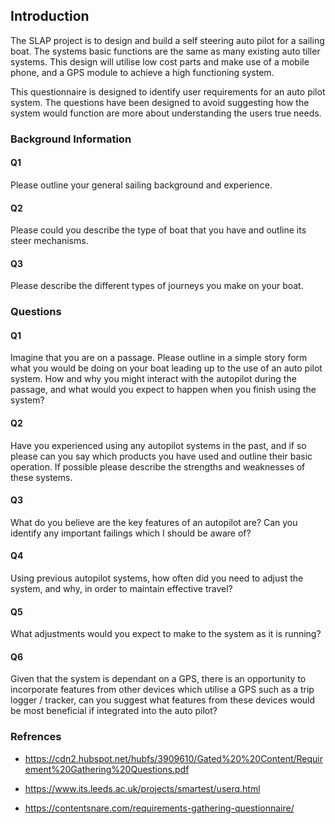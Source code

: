## Introduction
The SLAP project is to design and build a self steering auto pilot for a sailing boat. The systems basic functions are the same as many existing auto tiller systems. This design will utilise low cost parts and make use of a mobile phone, and a GPS module to achieve a high functioning system.

This questionnaire is designed to identify user requirements for an auto pilot system. The questions have been designed to avoid suggesting how the system would function are more about understanding the users true needs.


### Background Information

#### Q1
Please outline your general sailing background and experience.

#### Q2 
Please could you describe the type of boat that you have and outline its steer mechanisms.

#### Q3 
Please describe the different types of journeys you make on your boat.

### Questions

#### Q1
Imagine that you are on a passage. Please outline in a simple story form what you would be doing on your boat leading up to the use of an auto pilot system. How and why you might interact with the autopilot during the passage, and what would you expect to happen when you finish using the system?

#### Q2
Have you experienced using any autopilot systems in the past, and if so please can you say which products you have used and outline their basic operation. If possible please describe the strengths and weaknesses of these systems.

#### Q3
What do you believe are the key features of an autopilot are? Can you identify any important failings which I should be aware of? 

#### Q4
Using previous autopilot systems, how often did you need to adjust the system, and why, in order to maintain effective travel?

#### Q5
What adjustments would you expect to make to the system as it is running?

#### Q6
Given that the system is dependant on a GPS, there is  an opportunity to incorporate features from other devices which utilise a GPS such as a trip logger / tracker, can you suggest what features from these devices would be most beneficial if integrated into the auto pilot?

### Refrences

- https://cdn2.hubspot.net/hubfs/3909610/Gated%20%20Content/Requirement%20Gathering%20Questions.pdf

- https://www.its.leeds.ac.uk/projects/smartest/userq.html

- https://contentsnare.com/requirements-gathering-questionnaire/